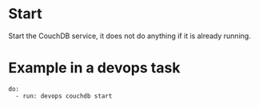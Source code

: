 # Start

Start the CouchDB service, it does not do anything if it is already running.

# Example in a devops task

    do:
      - run: devops couchdb start
